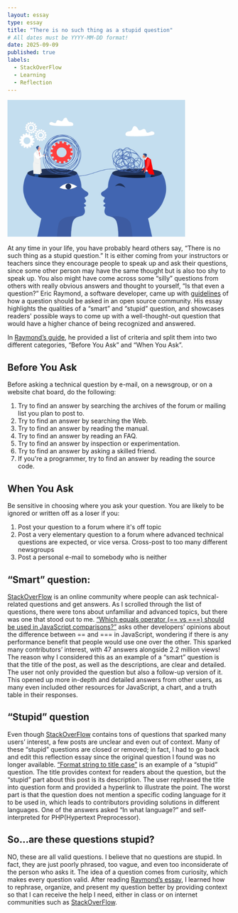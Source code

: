 ```yaml
---
layout: essay
type: essay
title: "There is no such thing as a stupid question"
# All dates must be YYYY-MM-DD format!
date: 2025-09-09
published: true
labels:
  - StackOverFlow
  - Learning
  - Reflection
---
```



<div class="text-center p-4">
  <img width="400px" src="../img/organized.jpeg" class="img-thumbnail" >
</div>


At any time in your life, you have probably heard others say, “There is no such thing as a stupid question.” It is either coming from your instructors or teachers since they encourage people to speak up and ask their questions, since some other person may have the same thought but is also too shy to speak up. You also might have come across some “silly” questions from others with really obvious answers and thought to yourself, “Is that even a question?” Eric Raymond, a software developer, came up with [guidelines](http://www.catb.org/esr/faqs/smart-questions.html) of how a question should be asked in an open source community. His essay highlights the qualities of a “smart” and “stupid” question, and showcases readers' possible ways to come up with a well-thought-out question that would have a higher chance of being recognized and answered.


In [Raymond’s guide](http://www.catb.org/esr/faqs/smart-questions.html), he provided a list of criteria and split them into two different categories, “Before You Ask” and “When You Ask”.


## Before You Ask

Before asking a technical question by e-mail, on a newsgroup, or on a website chat board, do the following:

1. Try to find an answer by searching the archives of the forum or mailing list you plan to post to.
2. Try to find an answer by searching the Web.
3. Try to find an answer by reading the manual.
4. Try to find an answer by reading an FAQ.
5. Try to find an answer by inspection or experimentation.
6. Try to find an answer by asking a skilled friend.
7. If you're a programmer, try to find an answer by reading the source code.

## When You Ask

Be sensitive in choosing where you ask your question. You are likely to be ignored or written off as a loser if you:

1. Post your question to a forum where it's off topic
2. Post a very elementary question to a forum where advanced technical questions are expected, or vice versa. Cross-post to too many different newsgroups
4. Post a personal e-mail to somebody who is neither

## “Smart” question:

[StackOverFlow](http://stackoverflow.com/) is an online community where people can ask technical-related questions and get answers. As I scrolled through the list of questions, there were tons about unfamiliar and advanced topics, but there was one that stood out to me. [“Which equals operator (== vs ===) should be used in JavaScript comparisons?”](https://stackoverflow.com/questions/359494/which-equals-operator-vs-should-be-used-in-javascript-comparisons/359509#359509) asks other developers’ opinions about the difference between == and === in JavaScript, wondering if there is any performance benefit that people would use one over the other. This sparked many contributors’ interest, with 47 answers alongside 2.2 million views! The reason why I considered this as an example of a “smart” question is that the title of the post, as well as the descriptions, are clear and detailed. The user not only provided the question but also a follow-up version of it. This opened up more in-depth and detailed answers from other users, as many even included other resources for JavaScript, a chart, and a truth table in their responses.

## “Stupid” question

Even though [StackOverFlow](http://stackoverflow.com/) contains tons of questions that sparked many users’ interest, a few posts are unclear and even out of context. Many of these “stupid” questions are closed or removed; in fact, I had to go back and edit this reflection essay since the original question I found was no longer available. [“Format string to title case”](https://stackoverflow.com/questions/746/format-string-to-title-case) is an example of a “stupid” question. The title provides context for readers about the question, but the “stupid” part about this post is its description. The user rephrased the title into question form and provided a hyperlink to illustrate the point. The worst part is that the question does not mention a specific coding language for it to be used in, which leads to contributors providing solutions in different languages. One of the answers asked “In what language?” and self-interpreted for PHP(Hypertext Preprocessor). 

## So…are these questions stupid?

NO, these are all valid questions. I believe that no questions are stupid. In fact, they are just poorly phrased, too vague, and even too inconsiderate of the person who asks it. The idea of a question comes from curiosity, which makes every question valid. After reading [Raymond’s essay](http://www.catb.org/esr/faqs/smart-questions.html), I learned how to rephrase, organize, and present my question better by providing context so that I can receive the help I need, either in class or on internet communities such as [StackOverFlow](http://stackoverflow.com/). 


